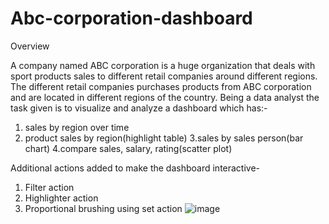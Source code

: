 # Abc-corporation-dashboard
Overview

A company named ABC corporation is a huge organization that deals with sport products sales to different retail companies
around different regions.
The different retail companies purchases products from ABC corporation and are located in different regions of the country.
Being a data analyst the task given is to visualize and analyze a dashboard which has:-
1. sales by region over time
2. product sales by region(highlight table)
3.sales by sales person(bar chart)
4.compare sales, salary, rating(scatter plot)

Additional actions added to make the dashboard interactive-
1) Filter action
2) Highlighter action
3) Proportional brushing using set action
![image](https://user-images.githubusercontent.com/86538340/135951250-362449e4-d182-4bd7-8585-3260b1786857.png)
